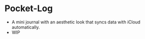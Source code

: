# Pocket-Log


- A mini journal with an aesthetic look that syncs data with iCloud automatically.
- WIP
